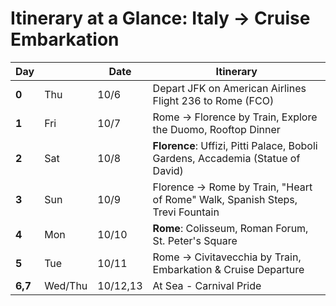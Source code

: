 # Itinerary at a Glance: Italy -> Cruise Embarkation
| Day   |     | Date  | Itinerary                                                                |
| ----  | --- | ----- | ------------------------------------------------------------------------ |
| **0** | Thu | 10/6 | <Link to="5">Depart JFK on American Airlines Flight 236 to Rome (FCO)</Link> |
| **1** | Fri | 10/7 | <Link to="6">Rome -> Florence by Train</Link>, <Link to="8">Explore the Duomo</Link>, <Link to="9">Rooftop Dinner</Link> |
| **2** | Sat | 10/8 | **Florence**: Uffizi, Pitti Palace, Boboli Gardens, Accademia (Statue of David) |
| **3** | Sun | 10/9 | Florence -> Rome by Train, "Heart of Rome" Walk, Spanish Steps, Trevi Fountain |
| **4** | Mon | 10/10 | **Rome**: Colisseum, Roman Forum, St. Peter's Square |
| **5** | Tue | 10/11 | Rome -> Civitavecchia by Train, Embarkation & Cruise Departure |
| **6,7** | Wed/Thu | 10/12,13 | At Sea - Carnival Pride |